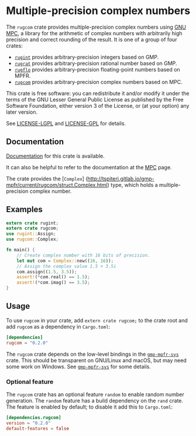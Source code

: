 # Multiple-precision complex numbers

The `rugcom` crate provides multiple-precision complex numbers using
[GNU MPC](http://www.multiprecision.org/), a library for the
arithmetic of complex numbers with arbitrarily high precision and
correct rounding of the result. It is one of a group of four crates:

* [`rugint`](https://gitlab.com/tspiteri/rugint)
  provides arbitrary-precision integers based on GMP.
* [`rugrat`](https://gitlab.com/tspiteri/rugrat)
  provides arbitrary-precision rational number based on GMP.
* [`rugflo`](https://gitlab.com/tspiteri/rugflo)
  provides arbitrary-precision floating-point numbers based on MPFR.
* [`rugcom`](https://gitlab.com/tspiteri/rugcom)
  provides arbitrary-precision complex numbers based on MPC.

This crate is free software: you can redistribute it and/or modify it
under the terms of the GNU Lesser General Public License as published
by the Free Software Foundation, either version 3 of the License, or
(at your option) any later version.
  
See [LICENSE-LGPL](LICENSE-LGPL.md) and [LICENSE-GPL](LICENSE-GPL.md)
for details.

## Documentation

[Documentation](https://tspiteri.gitlab.io/gmp-mpfr/rugcom/) for this crate
is available.

It can also be helpful to refer to the documentation at the
[MPC](http://www.multiprecision.org/index.php?prog=mpc&page=html)
page.

The crate provides the
[`Complex`]
(http://tspiteri.gitlab.io/gmp-mpfr/current/rugcom/struct.Complex.html)
type, which holds a multiple-precision complex number.

## Examples

```rust
extern crate rugint;
extern crate rugcom;
use rugint::Assign;
use rugcom::Complex;

fn main() {
    // Create complex number with 16 bits of precision.
    let mut com = Complex::new((16, 16));
    // Assign the complex value 1.5 + 3.5i
    com.assign((1.5, 3.5));
    assert!(*com.real() == 1.5);
    assert!(*com.imag() == 3.5);
}
```

## Usage

To use `rugcom` in your crate, add `extern crate rugcom;` to the crate
root and add `rugcom` as a dependency in `Cargo.toml`:

```toml
[dependencies]
rugcom = "0.2.0"
```

The `rugcom` crate depends on the low-level bindings in the
[`gmp-mpfr-sys`](https://gitlab.com/tspiteri/gmp-mpfr-sys) crate. This
should be transparent on GNU/Linux and macOS, but may need some work
on Windows. See
[`gmp-mpfr-sys`](https://gitlab.com/tspiteri/gmp-mpfr-sys) for some
details.

### Optional feature

The `rugcom` crate has an optional feature `random` to enable random
number generation. The `random` feature has a build dependency on the
`rand` crate. The feature is enabled by default; to disable it add
this to `Cargo.toml`:

```toml
[dependencies.rugcom]
version = "0.2.0"
default-features = false
```
